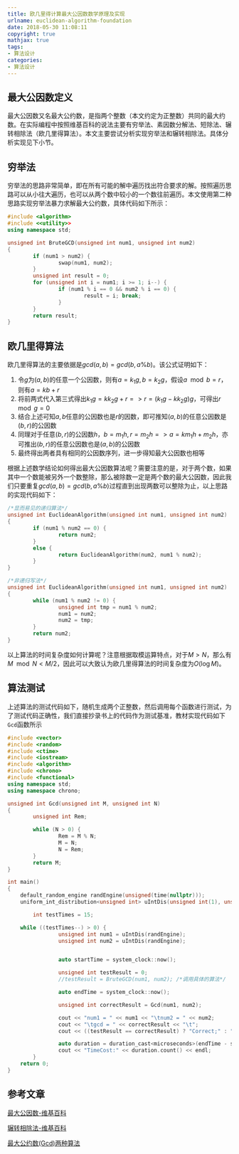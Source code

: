 ```yaml
---
title: 欧几里得计算最大公因数数学原理及实现
urlname: euclidean-algorithm-foundation
date: 2018-05-30 11:08:11
copyright: true
mathjax: true
tags:
- 算法设计
categories:
- 算法设计
---
```


## 最大公因数定义

最大公因数又名最大公约数，是指两个整数（本文约定为正整数）共同的最大约数。在实际编程中按照维基百科的说法主要有穷举法、素因数分解法、短除法、辗转相除法（欧几里得算法）。本文主要尝试分析实现穷举法和辗转相除法。具体分析实现见下小节。

## 穷举法

穷举法的思路非常简单，即在所有可能的解中遍历找出符合要求的解。按照遍历思路可以从小往大遍历，也可以从两个数中较小的一个数往前遍历。本文使用第二种思路实现穷举法暴力求解最大公约数，具体代码如下所示：

```cpp
#include <algorithm>
#include <<utility>>
using namespace std;

unsigned int BruteGCD(unsigned int num1, unsigned int num2)
{
        if (num1 > num2) {
                swap(num1, num2);
        }
        unsigned int result = 0;
        for (unsigned int i = num1; i >= 1; i--) {
                if (num1 % i == 0 && num2 % i == 0) {
                        result = i; break;
                }
        }
        return result;
}
```

## 欧几里得算法

欧几里得算法的主要依据是$gcd(a,b)=gcd(b, a\%b)$。该公式证明如下：  

1. 令$g$为$(a,b)$的任意一个公因数，则有$a=k_1g, b=k_2g$，假设$a \mod b=r$，则有$a = kb+r$
2. 将前两式代入第三式得出$k_1g = kk_2g + r=>r = (k_1g-kk_2g)g$，可得出$r\mod g=0$
4. 结合上述可知$a,b$任意的公因数也是$r$的因数，即可推知$(a,b)$的任意公因数是$(b,r)$的公因数
5. 同理对于任意$(b,r)$的公因数$h$，$b=m_1h,r=m_2h=>a=km_1h+m_2h$，亦可推出$(b,r)$的任意公因数也是$(a,b)$的公因数
6. 最终得出两者具有相同的公因数序列，进一步得知最大公因数也相等

根据上述数学结论如何得出最大公因数算法呢？需要注意的是，对于两个数，如果其中一个数能被另外一个数整除，那么被除数一定是两个数的最大公因数，因此我们只要重复$gcd(a,b)=gcd(b, a\%b)$过程直到出现两数可以整除为止，以上思路的实现代码如下：

```cpp
/*显而易见的递归算法*/
unsigned int EuclideanAlgorithm(unsigned int num1, unsigned int num2)
{
        if (num1 % num2 == 0) {
                return num2;
        }
        else {
                return EuclideanAlgorithm(num2, num1 % num2);
        }
}

/*非递归写法*/
unsigned int EuclideanAlgorithm(unsigned int num1, unsigned int num2)
{
        while (num1 % num2 != 0) {
                unsigned int tmp = num1 % num2;
                num1 = num2;
                num2 = tmp;
        }
        return num2;
}
```

以上算法的时间复杂度如何计算呢？注意根据取模运算特点，对于$M>N$，那么有$M\mod N<M/2$，因此可以大致认为欧几里得算法的时间复杂度为$O(\log M)$。

## 算法测试

上述算法的测试代码如下，随机生成两个正整数，然后调用每个函数进行测试，为了测试代码正确性，我们直接抄录书上的代码作为测试基准，教材实现代码如下`Gcd`函数所示

```cpp
#include <vector>
#include <random>
#include <ctime>
#include <iostream>
#include <algorithm>
#include <chrono>
#include <functional>
using namespace std;
using namespace chrono;

unsigned int Gcd(unsigned int M, unsigned int N)
{
        unsigned int Rem;

        while (N > 0) {
                Rem = M % N;
                M = N;
                N = Rem;
        }
        return M;
}

int main()
{
	default_random_engine randEngine(unsigned(time(nullptr)));
	uniform_int_distribution<unsigned int> uIntDis(unsigned int(1), unsigned int(10e4));

        int testTimes = 15;

	while ((testTimes--) > 0) {
                unsigned int num1 = uIntDis(randEngine);
                unsigned int num2 = uIntDis(randEngine);


                auto startTime = system_clock::now();

                unsigned int testResult = 0;
                //testResult = BruteGCD(num1, num2); /*调用具体的算法*/

                auto endTime = system_clock::now();

                unsigned int correctResult = Gcd(num1, num2);

                cout << "num1 = " << num1 << "\tnum2 = " << num2;
                cout << "\tgcd = " << correctResult << "\t";
                cout << ((testResult == correctResult) ? "Correct;" : "Wrong;");

                auto duration = duration_cast<microseconds>(endTime - startTime);
                cout << "TimeCost:" << duration.count() << endl;
        }
	return 0;
}
```

## 参考文章

[最大公因数-维基百科](https://zh.wikipedia.org/wiki/%E6%9C%80%E5%A4%A7%E5%85%AC%E5%9B%A0%E6%95%B8)

[辗转相除法-维基百科](https://zh.wikipedia.org/wiki/%E8%BC%BE%E8%BD%89%E7%9B%B8%E9%99%A4%E6%B3%95)

[最大公约数(Gcd)两种算法](https://www.cnblogs.com/drizzlecrj/archive/2007/09/14/892340.html)
